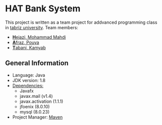 # HAT Bank System

This project is written as a team project for addvanced programming class in [tabriz university](https://tabrizu.ac.ir/). Team members:
- [**H**ejazi, Mohammad Mahdi](https://github.com/mmhlego)
- [**A**fraz, Pouya](https://github.com/pouyaafraz123)
- [**T**abani, Kamyab](https://github.com/KamyabTabani)

## General Information

- Language: Java
- JDK version: 1.8
- [Dependencies:](https://github.com/mmhlego/HAT_Bank_System/blob/mmhlego/pom.xml) 
  - Javafx
  - javax.mail (v1.4)
  - javax.activation (1.1.1)
  - jfoenix (8.0.10)
  - mysql (8.0.23)
- Project Manager: [Maven](https://maven.apache.org/what-is-maven.html)

